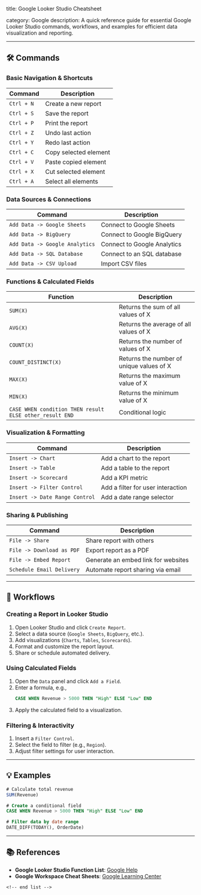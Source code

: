 title: Google Looker Studio Cheatsheet

category: Google
description: A quick reference guide for essential Google Looker Studio commands, workflows, and examples for efficient data visualization and reporting.

---

## 🛠️ Commands

### **Basic Navigation & Shortcuts**

| Command      | Description           |
| ------------ | --------------------- |
| `Ctrl + N` | Create a new report   |
| `Ctrl + S` | Save the report       |
| `Ctrl + P` | Print the report      |
| `Ctrl + Z` | Undo last action      |
| `Ctrl + Y` | Redo last action      |
| `Ctrl + C` | Copy selected element |
| `Ctrl + V` | Paste copied element  |
| `Ctrl + X` | Cut selected element  |
| `Ctrl + A` | Select all elements   |

### **Data Sources & Connections**

| Command                          | Description                 |
| -------------------------------- | --------------------------- |
| `Add Data -> Google Sheets`    | Connect to Google Sheets    |
| `Add Data -> BigQuery`         | Connect to Google BigQuery  |
| `Add Data -> Google Analytics` | Connect to Google Analytics |
| `Add Data -> SQL Database`     | Connect to an SQL database  |
| `Add Data -> CSV Upload`       | Import CSV files            |

### **Functions & Calculated Fields**

| Function                                                  | Description                              |
| --------------------------------------------------------- | ---------------------------------------- |
| `SUM(X)`                                                | Returns the sum of all values of X       |
| `AVG(X)`                                                | Returns the average of all values of X   |
| `COUNT(X)`                                              | Returns the number of values of X        |
| `COUNT_DISTINCT(X)`                                     | Returns the number of unique values of X |
| `MAX(X)`                                                | Returns the maximum value of X           |
| `MIN(X)`                                                | Returns the minimum value of X           |
| `CASE WHEN condition THEN result ELSE other_result END` | Conditional logic                        |

### **Visualization & Formatting**

| Command                          | Description                       |
| -------------------------------- | --------------------------------- |
| `Insert -> Chart`              | Add a chart to the report         |
| `Insert -> Table`              | Add a table to the report         |
| `Insert -> Scorecard`          | Add a KPI metric                  |
| `Insert -> Filter Control`     | Add a filter for user interaction |
| `Insert -> Date Range Control` | Add a date range selector         |

### **Sharing & Publishing**

| Command                     | Description                         |
| --------------------------- | ----------------------------------- |
| `File -> Share`           | Share report with others            |
| `File -> Download as PDF` | Export report as a PDF              |
| `File -> Embed Report`    | Generate an embed link for websites |
| `Schedule Email Delivery` | Automate report sharing via email   |

---

## 🔄 Workflows

### **Creating a Report in Looker Studio**

1. Open Looker Studio and click `Create Report`.
2. Select a data source (`Google Sheets`, `BigQuery`, etc.).
3. Add visualizations (`Charts`, `Tables`, `Scorecards`).
4. Format and customize the report layout.
5. Share or schedule automated delivery.

### **Using Calculated Fields**

1. Open the `Data` panel and click `Add a Field`.
2. Enter a formula, e.g.,
   ```sql
   CASE WHEN Revenue > 5000 THEN "High" ELSE "Low" END
   ```
3. Apply the calculated field to a visualization.

### **Filtering & Interactivity**

1. Insert a `Filter Control`.
2. Select the field to filter (e.g., `Region`).
3. Adjust filter settings for user interaction.

---

## 💡 Examples

```sql
# Calculate total revenue
SUM(Revenue)

# Create a conditional field
CASE WHEN Revenue > 5000 THEN "High" ELSE "Low" END

# Filter data by date range
DATE_DIFF(TODAY(), OrderDate)
```

---

## 📚 References

- **Google Looker Studio Function List**: [Google Help](https://support.google.com/looker-studio/table/6379764?hl=en)
- **Google Workspace Cheat Sheets**: [Google Learning Center](https://support.google.com/a/users/answer/13967034?hl=en)

```
<!-- end list -->
```
